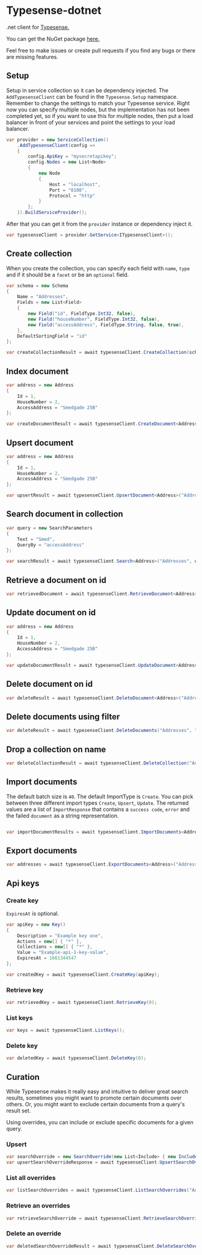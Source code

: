 # Typesense-dotnet

.net client for [Typesense.](https://github.com/typesense/typesense)

You can get the NuGet package [here.](https://www.nuget.org/packages/Typesense/)

Feel free to make issues or create pull requests if you find any bugs or there are missing features.

## Setup

Setup in service collection so it can be dependency injected. The `AddTypesenseClient` can be found in the `Typesense.Setup` namespace. Remember to change the settings to match your Typesense service. Right now you can specify multiple nodes, but the implementation has not been completed yet, so if you want to use this for multiple nodes, then put a load balancer in front of your services and point the settings to your load balancer.

``` c#
var provider = new ServiceCollection()
    .AddTypesenseClient(config =>
    {
        config.ApiKey = "mysecretapikey";
        config.Nodes = new List<Node>
        {
            new Node
            {
                Host = "localhost",
                Port = "8108",
                Protocol = "http"
            }
        };
    }).BuildServiceProvider();
```

After that you can get it from the `provider` instance or dependency inject it.
``` c#
var typesenseClient = provider.GetService<ITypesenseClient>();
```

## Create collection

When you create the collection, you can specify each field with `name`, `type` and if it should be a `facet` or be an `optional` field.

``` c#
var schema = new Schema
{
    Name = "Addresses",
    Fields = new List<Field>
    {
        new Field("id", FieldType.Int32, false),
        new Field("houseNumber", FieldType.Int32, false),
        new Field("accessAddress", FieldType.String, false, true),
    },
    DefaultSortingField = "id"
};

var createCollectionResult = await typesenseClient.CreateCollection(schema);
```

## Index document

``` c#
var address = new Address
{
    Id = 1,
    HouseNumber = 2,
    AccessAddress = "Smedgade 25B"
};

var createDocumentResult = await typesenseClient.CreateDocument<Address>("Addresses", address);
```

## Upsert document

``` c#
var address = new Address
{
    Id = 1,
    HouseNumber = 2,
    AccessAddress = "Smedgade 25B"
};

var upsertResult = await typesenseClient.UpsertDocument<Address>("Addresses", address);
```

## Search document in collection

``` c#
var query = new SearchParameters
{
    Text = "Smed",
    QueryBy = "accessAddress"
};

var searchResult = await typesenseClient.Search<Address>("Addresses", query);
```

## Retrieve a document on id

``` c#
var retrievedDocument = await typesenseClient.RetrieveDocument<Address>("Addresses", "1");
```

## Update document on id

``` c#
var address = new Address
{
    Id = 1,
    HouseNumber = 2,
    AccessAddress = "Smedgade 25B"
};

var updateDocumentResult = await typesenseClient.UpdateDocument<Address>("Addresses", "1", address);
```

## Delete document on id

``` c#
var deleteResult = await typesenseClient.DeleteDocument<Address>("Addresses", "1");
```

## Delete documents using filter

``` c#
var deleteResult = await typesenseClient.DeleteDocuments("Addresses", "houseNumber:>=3", 100);
```

## Drop a collection on name

``` c#
var deleteCollectionResult = await typesenseClient.DeleteCollection("Addresses");
```

## Import documents

The default batch size is `40`.
The default ImportType is `Create`.
You can pick between three different import types `Create`, `Upsert`, `Update`.
The returned values are a list of `ImportResponse` that contains a `success code`, `error` and the failed `document` as a string representation.

``` c#

var importDocumentResults = await typesenseClient.ImportDocuments<Address>("Addresses", addresses, 40, ImportType.Create);
```

## Export documents

``` c#
var addresses = await typesenseClient.ExportDocuments<Address>("Addresses");
```

## Api keys


### Create key

`ExpiresAt` is optional.

``` c#
var apiKey = new Key()
{
    Description = "Example key one",
    Actions = new[] { "*" },
    Collections = new[] { "*" },
    Value = "Example-api-1-key-value",
    ExpiresAt = 1661344547
};

var createdKey = await typesenseClient.CreateKey(apiKey);
```

### Retrieve key

``` c#
var retrievedKey = await typesenseClient.RetrieveKey(0);
```

### List keys

``` c#
var keys = await typesenseClient.ListKeys();
```

### Delete key

``` c#
var deletedKey = await typesenseClient.DeleteKey(0);
```

## Curation

While Typesense makes it really easy and intuitive to deliver great search results, sometimes you might want to promote certain documents over others. Or, you might want to exclude certain documents from a query's result set.

Using overrides, you can include or exclude specific documents for a given query.


### Upsert

``` C#
var searchOverride = new SearchOverride(new List<Include> { new Include("2", 1) }, new Rule("Sul", "exact"));
var upsertSearchOverrideResponse = await typesenseClient.UpsertSearchOverride("Addresses", "addresses-override", searchOverride);
```

### List all overrides

``` c#
var listSearchOverrides = await typesenseClient.ListSearchOverrides("Addresses");
```

### Retrieve an overrides

``` c#
var retrieveSearchOverride = await typesenseClient.RetrieveSearchOverride("Addresses", "addresses-override");
```

### Delete an override

``` c#
var deletedSearchOverrideResult = await typesenseClient.DeleteSearchOverride("Addresses", "addresses-override");
```

